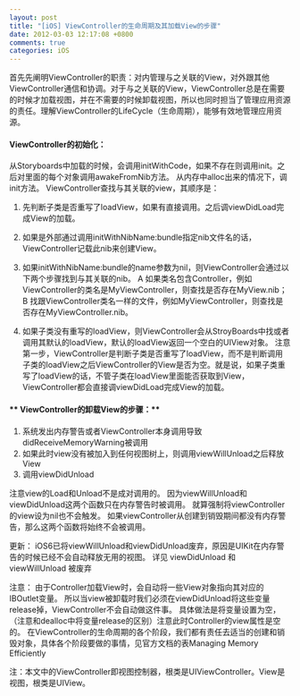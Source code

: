 ```yaml
---
layout: post
title: "[iOS] ViewController的生命周期及其加载View的步骤"
date: 2012-03-03 12:17:08 +0800
comments: true
categories: iOS
---
```



首先先阐明ViewController的职责：对内管理与之关联的View，对外跟其他ViewController通信和协调。对于与之关联的View，ViewController总是在需要的时候才加载视图，并在不需要的时候卸载视图，所以也同时担当了管理应用资源的责任。理解ViewController的LifeCycle（生命周期），能够有效地管理应用资源。

<!-- more -->

#### **ViewController的初始化：**

从Storyboards中加载的时候，会调用initWithCode，如果不存在则调用init。之后对里面的每个对象调用awakeFromNib方法。
从内存中alloc出来的情况下，调init方法。
ViewController查找与其关联的view，其顺序是：

1. 先判断子类是否重写了loadView，如果有直接调用。之后调viewDidLoad完成View的加载。

2. 如果是外部通过调用initWithNibName:bundle指定nib文件名的话，ViewController记载此nib来创建View。  

3. 如果initWithNibName:bundle的name参数为nil，则ViewController会通过以下两个步骤找到与其关联的nib。
A 如果类名包含Controller，例如ViewController的类名是MyViewController，则查找是否存在MyView.nib；
B 找跟ViewController类名一样的文件，例如MyViewController，则查找是否存在MyViewController.nib。

4. 如果子类没有重写的loadView，则ViewController会从StroyBoards中找或者调用其默认的loadView，默认的loadView返回一个空白的UIView对象。
注意第一步，ViewController是判断子类是否重写了loadView，而不是判断调用子类的loadView之后ViewController的View是否为空。就是说，如果子类重写了loadView的话，不管子类在loadView里面能否获取到View，ViewController都会直接调viewDidLoad完成View的加载。

#### ** ViewController的卸载View的步骤：**

1. 系统发出内存警告或者ViewController本身调用导致didReceiveMemoryWarning被调用
2. 如果此时view没有被加入到任何视图树上，则调用viewWillUnload之后释放View
3. 调用viewDidUnload

注意view的Load和Unload不是成对调用的。
因为viewWillUnload和viewDidUnload这两个函数只在内存警告时被调用。
就算强制将viewController的view设为nil也不会触发。
如果viewController从创建到销毁期间都没有内存警告，那么这两个函数将始终不会被调用。

更新：
iOS6已将viewWillUnload和viewDidUnload废弃，原因是UIKit在内存警告的时候已经不会自动释放无用的视图。
详见 viewDidUnload 和 viewWillUnload 被废弃

注意：
由于Controller加载View时，会自动将一些View对象指向其对应的IBOutlet变量。
所以当view被卸载时我们必须在viewDidUnload将这些变量release掉，ViewController不会自动做这件事。
具体做法是将变量设置为空，（注意和dealloc中将变量release的区别）注意此时Controller的view属性是空的。
在ViewController的生命周期的各个阶段，我们都有责任去适当的创建和销毁对象，具体各个阶段要做的事情，见官方文档的表Managing Memory Efficiently

注：本文中的ViewController即视图控制器，根类是UIViewController。View是视图，根类是UIView。
